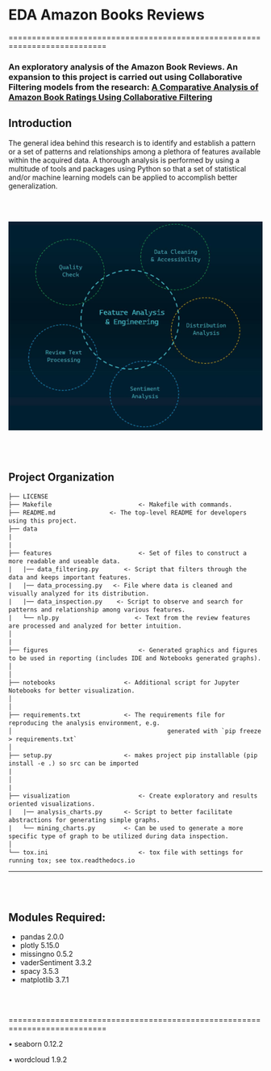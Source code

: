# EDA Amazon Books Reviews
===========================================================================

### An exploratory analysis of the Amazon Book Reviews. An expansion to this project is carried out using Collaborative Filtering models from the research: [A Comparative Analysis of Amazon Book Ratings Using Collaborative Filtering](https://github.com/shahriar-rahman/A-Comparative-Analysis-of-Amazon-Book-Ratings-using-Collaborative-Filtering/edit/main/README.md)

## Introduction
The general idea behind this research is to identify and establish a pattern or a set of patterns and relationships 
among a plethora of features available within the acquired data. A thorough analysis is performed by using a 
multitude of tools and packages using Python so that a set of statistical and/or machine learning models can 
be applied to accomplish better generalization.

</br></br>

![alt text](https://github.com/shahriar-rahman/EDA-Amazon-Books-Reviews/blob/main/img/img1.JPG)

</br></br>

Project Organization
------------

    ├── LICENSE
    ├── Makefile          				<- Makefile with commands.
    ├── README.md             	<- The top-level README for developers using this project.
    ├── data
	|
	|
    ├── features                		<- Set of files to construct a more readable and useable data.
	|   |── data_filtering.py		<- Script that filters through the data and keeps important features.
	|   |── data_processing.py   <- File where data is cleaned and visually analyzed for its distribution.
	|   |── data_inspection.py    <- Script to observe and search for patterns and relationship among various features.
	|   └── nlp.py                     <- Text from the review features are processed and analyzed for better intuition.
    │	 
	|
    ├── figures            				<- Generated graphics and figures to be used in reporting (includes IDE and Notebooks generated graphs).
    │    				     
    │
    ├── notebooks          			<- Additional script for Jupyter Notebooks for better visualization.
    │
	│
    ├── requirements.txt    		<- The requirements file for reproducing the analysis environment, e.g.
    │                         				    generated with `pip freeze > requirements.txt`
    │
    ├── setup.py           			<- makes project pip installable (pip install -e .) so src can be imported
	|
    │
	|	
    ├── visualization           		<- Create exploratory and results oriented visualizations.
	|   |── analysis_charts.py		<- Script to better facilitate abstractions for generating simple graphs.
	|   └── mining_charts.py		<- Can be used to generate a more specific type of graph to be utilized during data inspection.
    │
    └── tox.ini            				<- tox file with settings for running tox; see tox.readthedocs.io

--------

</br></br>

## Modules Required:
* pandas 2.0.0
* plotly 5.15.0
* missingno 0.5.2
* vaderSentiment 3.3.2
* spacy 3.5.3
* matplotlib 3.7.1

</br></br>

===========================================================================

• seaborn 0.12.2

• wordcloud 1.9.2
